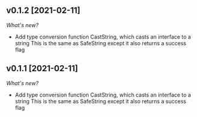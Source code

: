 ## v0.1.2 [2021-02-11]

_What's new?_
* Add type conversion function CastString, which casts an interface to a string
  This is the same as SafeString except it also returns a success flag
  
## v0.1.1 [2021-02-11]

_What's new?_
* Add type conversion function CastString, which casts an interface to a string
  This is the same as SafeString except it also returns a success flag